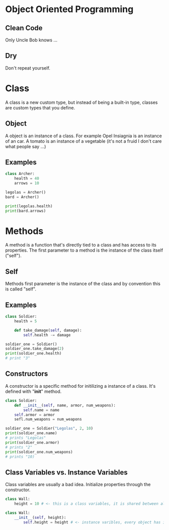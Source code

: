 # Object Oriented Programming

## Clean Code

Only Uncle Bob knows ...

## Dry

Don't repeat yourself.

# Class

A class is a new custom type, but instead of being a built-in type, classes are custom types that you define.

## Object

A object is an instance of a class. For example Opel Insiagnia is an instance of an car. A tomato is an instance of a vegetable (it's not a fruid I don't care what people say ...)

## Examples

```python
class Archer:
    health = 40
    arrows = 10

legolas = Archer()
bard = Archer()

print(legolas.health)
print(bard.arrows)
```

# Methods

A method is a function that's directly tied to a class and has access to its properties.
The first parameter to a method is the instance of the class itself ("self").

## Self
Methods first parameter is the instance of the class and by convention this is called "self".

## Examples

```python
class Soldier:
    health = 5

    def take_damage(self, damage):
        self.health -= damage

soldier_one = Soldier()
soldier_one.take_damage(2)
print(soldier_one.health)
# print "3"
```

## Constructors

A constructor is a specific method for initilizing a instance of a class.
It's defined with "__init__" method.

```python
class Soldier:
    def __init__(self, name, armor, num_weapons):
        self.name = name
	self.armor = armor
	sefl.num_weapons = num_weapons

soldier_one = Soldier("Legolas", 2, 10)
print(soldier_one.name)
# prints "Legolas"
print(soldier_one.armor)
# prints "2"
print(soldier_one.num_weapons)
# prints "10)
```

## Class Variables vs. Instance Variables

Class variables are usually a bad idea. Initialize properties through the constructor.

```python
class Wall:
    height = 10 # <- this is a class variables, it is shared between all instances of the Wall class
```

```python
class Wall:
    __init__(self, height):
        self.height = height # <- instance varibles, every object has it's own value
```
